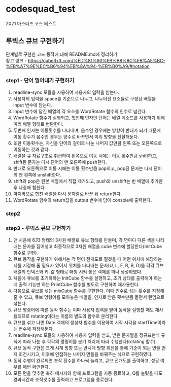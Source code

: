 # codesquad_test
2021 마스터즈 코스 테스트  
## 루빅스 큐브 구현하기  
단계별로 구현한 코드 동작에 대해 README.md에 정리하기  
참고 링크 - 
https://cube3x3.com/%ED%81%90%EB%B8%8C%EB%A5%BC-%EB%A7%9E%EC%B6%94%EB%8A%94-%EB%B0%A9/#notation
### step1 - 단어 밀어내기 구현하기 
1. readline-sync 모듈을 사용하여 사용자의 입력을 받는다.
2. 사용자의 입력을 space를 기준으로 나누고, 나누어진 요소들로 구성된 배열을 input 변수에 담는다.
3. input 변수에 담긴 배열의 각 요소를 WordRotate 함수의 인수로 넘긴다.
4. WordRotate 함수가 실행되고, 첫번째 인자인 단어는 배열 메소드를 사용하기 위해 미리 배열 형태로 변환한다.
5. 두번째 인자는 이동횟수를 나타내며, 음수인 경우에는 방향이 반대가 되기 때문에 이동 횟수가 음수인 경우는 양수로 바꾸면서 미리 방향을 전환해둔다.
6. 또한 이동횟수는, 자신을 단어의 길이로 나눈 나머지 값만큼 왼쪽 또는 오른쪽으로 이동하는 것과 같다.
7. 배열을 큐 자료구조로 취급하여 왼쪽으로 이동 시에는 이동 횟수만큼 shift하고, shift된 문자는 다시 단어의 맨 오른쪽에 push한다.
8. 반대로 오른쪽으로 이동 시에는 이동 횟수만큼 pop하고, pop된 문자는 다시 단어의 맨 왼쪽에 unshift한다.
9. shift와 pop은 원본 배열에서 직접 제거되고, push와 unshift는 빈 배열에 추가한 후 나중에 합친다.
10. 마지막으로 합친 배열을 다시 문자열로 바꾼 뒤 return한다.
11. WordRotate 함수의 return값을 output 변수에 담아 console에 출력한다.
### step2
### step3 - 루빅스 큐브 구현하기
1. 맨 처음에 6*3*3 형태의 3차원 배열로 큐브 형태를 만들며, 각 면마다 다른 색을 나타내는 문자를 집어넣고 최종적으로 3차원 배열을 cube 변수에 할당한다(InitCube 함수로 구현).
2. 큐브 동작을 구현하기 위해서는 각 면이 전개도로 펼쳤을 때 어떤 위치에 해당하는지를 지정해 줄 필요가 있어서 위치를 나타내는 문자(U, L, F, R, B, D)를 각각 큐브 배열의 인덱스와 키-값 형태로 매칭 시켜 놓은 객체를 하나 생성하였다.
3. 처음에 큐브를 초기화하는 InitCube 함수를 실행하고, 초기 상태를 출력해야 하는데 출력 기능만 하는 PrintCube 함수를 별도로 구현하여 재사용한다.
4. 다음으로 큐브를 섞는 mixCube 함수를 구현한다. 이때 인수로 섞는 횟수를 지정해줄 수 있고, 큐브 명령어를 모아놓은 배열을, 인자로 받은 횟수만큼 돌면서 랜덤으로 섞는다.
5. 큐브 명령어에 따른 동작 함수는 이따 사용자 입력을 받아 동작을 실행할 때도 재사용되므로 rotating이라는 이름의 별도의 함수로 분리한다.
6. 큐브를 섞고 나면 Date 객체의 생성자 함수를 이용하여 시작 시각을 startTime이라는 변수에 저장해둔다.
7. readline-sync 모듈의 사용하여 사용자 입력을 받고, 받은 문자열을 정규표현식 규칙에 따라 나눈 후 각각의 명령어를 분기 처리에 따라 수행한다(rotating 함수).
8. 큐브 동작 구현은 크게 시계 방향 또는 반시계 방향 회전을 통해 기준이 되는 면을 먼저 회전시키고, 이후에 인접하는 나머지 면들을 바꿔주는 식으로 구현하였다.
9. 동작 수행이 완료되면 조작 횟수를 하나씩 늘리고, 큐브 전개도를 출력하고, 성공 여부를 매번 확인한다.
10. 모든 면을 맞추면 축하 메시지와 함께 프로그램을 자동 종료하고, Q를 눌렀을 때도 경과시간과 조작갯수를 출력하고 프로그램을 종료한다.


